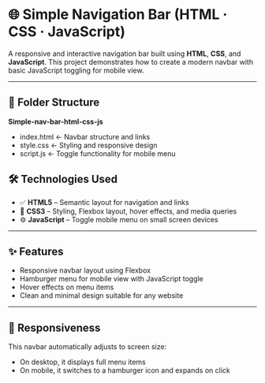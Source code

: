 # 🌐 Simple Navigation Bar (HTML · CSS · JavaScript)

A responsive and interactive navigation bar built using **HTML**, **CSS**, and **JavaScript**. This project demonstrates how to create a modern navbar with basic JavaScript toggling for mobile view.

---

## 📁 Folder Structure
**Simple-nav-bar-html-css-js**
- index.html ← Navbar structure and links
- style.css ← Styling and responsive design
- script.js ← Toggle functionality for mobile menu

## 🛠️ Technologies Used

- ✅ **HTML5** – Semantic layout for navigation and links  
- 🎨 **CSS3** – Styling, Flexbox layout, hover effects, and media queries  
- ⚙️ **JavaScript** – Toggle mobile menu on small screen devices

---

## ✨ Features

- Responsive navbar layout using Flexbox
- Hamburger menu for mobile view with JavaScript toggle
- Hover effects on menu items
- Clean and minimal design suitable for any website

---

## 📱 Responsiveness
This navbar automatically adjusts to screen size:
- On desktop, it displays full menu items
- On mobile, it switches to a hamburger icon and expands on click

